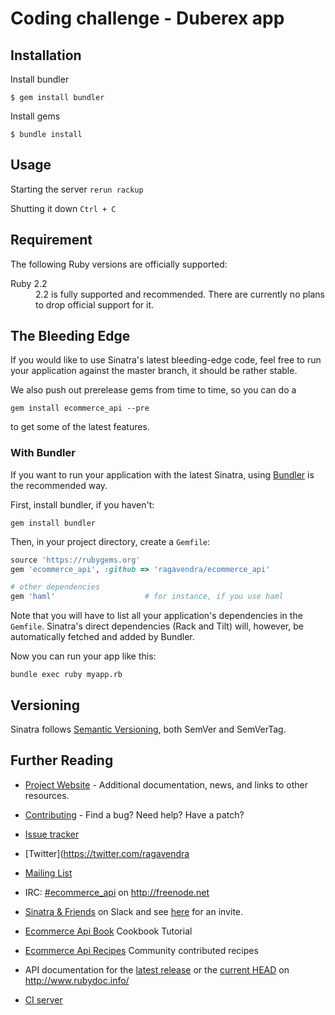 # Coding challenge - Duberex app

## Installation

Install bundler

`$ gem install bundler`

Install gems

`$ bundle install`

## Usage

Starting the server
`rerun rackup`

Shutting it down
`Ctrl + C`



## Requirement

The following Ruby versions are officially supported:
<dl>
<dt>Ruby 2.2</dt>
<dd>
2.2 is fully supported and recommended. There are currently no plans to
drop official support for it.
</dd>
</dl>

## The Bleeding Edge

If you would like to use Sinatra's latest bleeding-edge code, feel free
to run your application against the master branch, it should be rather
stable.

We also push out prerelease gems from time to time, so you can do a

```shell
gem install ecommerce_api --pre
```

to get some of the latest features.

### With Bundler

If you want to run your application with the latest Sinatra, using
[Bundler](http://bundler.io) is the recommended way.

First, install bundler, if you haven't:

```shell
gem install bundler
```

Then, in your project directory, create a `Gemfile`:

```ruby
source 'https://rubygems.org'
gem 'ecommerce_api', :github => 'ragavendra/ecommerce_api'

# other dependencies
gem 'haml'                    # for instance, if you use haml
```

Note that you will have to list all your application's dependencies in
the `Gemfile`. Sinatra's direct dependencies (Rack and Tilt) will,
however, be automatically fetched and added by Bundler.

Now you can run your app like this:

```shell
bundle exec ruby myapp.rb
```

## Versioning

Sinatra follows [Semantic Versioning](http://semver.org/), both SemVer and
SemVerTag.

## Further Reading

* [Project Website](https://github.com/ragavendra/ecommerce_api) - Additional documentation,
news, and links to other resources.

* [Contributing](https://github.com/ragavendra/) - Find a bug? Need
help? Have a patch?
* [Issue tracker](https://github.com/ragavendra/ecommerce_api/issues)
* [Twitter](https://twitter.com/ragavendra
* [Mailing List](http://groups.google.com/group/ragavendra/topics)
* IRC: [#ecommerce_api](irc://chat.freenode.net/#ecommerce_api) on http://freenode.net
* [Sinatra & Friends](https://ecommerce_api.slack.com) on Slack and see
[here](https://ecommerce_api-slack.herokuapp.com/) for an invite.
* [Ecommerce Api Book](https://github.com/ragavendra/ecommerce_api/ecommerce_api-book/) Cookbook Tutorial
* [Ecommerce Api Recipes](https://github.com/ragavendra/ecommerce_api/recipes) Community
contributed recipes
* API documentation for the [latest release](http://www.rubydoc.info/gems/ecommerce_api)
or the [current HEAD](http://www.rubydoc.info/github/ragavendra/ecommerce_api) on
http://www.rubydoc.info/
* [CI server](https://travis-ci.org/ragavendra/ecommerce_api)

